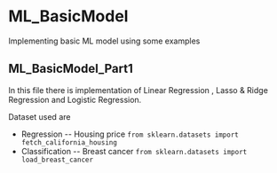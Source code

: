 # ML_BasicModel
Implementing basic ML model using some examples

## ML_BasicModel_Part1
In this file there is implementation of Linear Regression , Lasso & Ridge Regression and Logistic Regression.

Dataset used are
- Regression -- Housing price ``` from sklearn.datasets import fetch_california_housing ```
- Classification -- Breast cancer ``` from sklearn.datasets import load_breast_cancer ```
 
